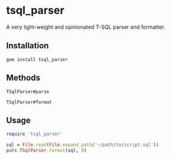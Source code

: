 # tsql_parser
A very light-weight and opinionated T-SQL parser and formatter.

## Installation

```
gem install tsql_parser
```

## Methods

`TSqlParser#parse`

`TSqlParser#format`

## Usage

```ruby
require 'tsql_parser'

sql = File.read(File.expand_path('~/path/to/script.sql'))
puts TSqlParser.format(sql, 0)
```